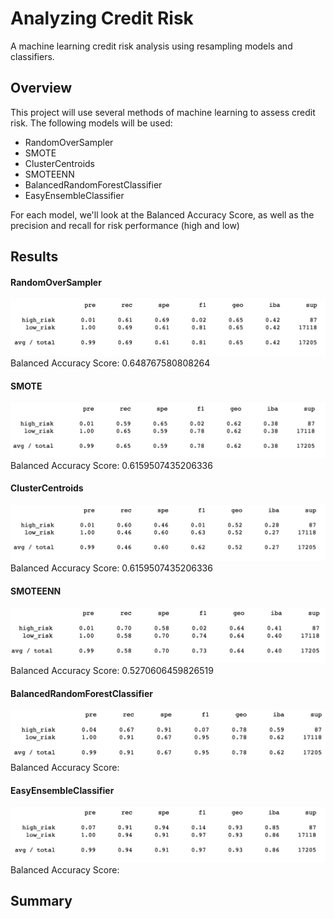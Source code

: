 # Analyzing Credit Risk

A machine learning credit risk analysis using resampling models and classifiers.

## Overview
This project will use several methods of machine learning to assess credit risk. The following models will be used:
- RandomOverSampler
- SMOTE
- ClusterCentroids
- SMOTEENN
- BalancedRandomForestClassifier
- EasyEnsembleClassifier

For each model, we'll look at the Balanced Accuracy Score, as well as the precision and recall for risk performance (high and low)


## Results
#### RandomOverSampler
![ROS](https://github.com/tech-neault/Credit_Risk_Analysis/blob/main/Images/randomoversampling.png)
Balanced Accuracy Score: 0.648767580808264

#### SMOTE
![SMT](https://github.com/tech-neault/Credit_Risk_Analysis/blob/main/Images/SMOTEoversampling.png)
Balanced Accuracy Score: 0.6159507435206336

#### ClusterCentroids
![CC](https://github.com/tech-neault/Credit_Risk_Analysis/blob/main/Images/ClusterCentroids.png)
Balanced Accuracy Score: 0.6159507435206336

#### SMOTEENN
![SMTNN](https://github.com/tech-neault/Credit_Risk_Analysis/blob/main/Images/SMOTEENNsampling.png)
Balanced Accuracy Score: 0.5270606459826519

#### BalancedRandomForestClassifier
![BRFC](https://github.com/tech-neault/Credit_Risk_Analysis/blob/main/Images/BalancedRandomForestClassification.png)
Balanced Accuracy Score: 

#### EasyEnsembleClassifier
![EEC](https://github.com/tech-neault/Credit_Risk_Analysis/blob/main/Images/EasyEnsembleClassifier.png)
Balanced Accuracy Score: 


## Summary 



